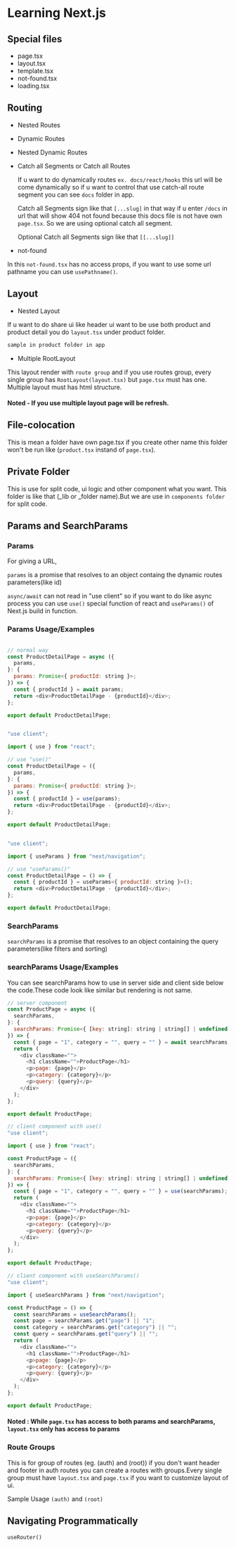 # Learning Next.js

## Special files

- page.tsx
- layout.tsx
- template.tsx
- not-found.tsx
- loading.tsx

## Routing

- Nested Routes
- Dynamic Routes
- Nested Dynamic Routes
- Catch all Segments or Catch all Routes

  If u want to do dynamically routes `ex. docs/react/hooks` this url will be come dynamically so if u want to control that use catch-all route segment you can see `docs` folder in app.

  Catch all Segments sign like that `[...slug]` in that way if u enter `/docs` in url that will show 404 not found because this docs file is not have own `page.tsx`. So we are using optional catch all segment.

  Optional Catch all Segments sign like that `[[...slug]]`

- not-found

In this `not-found.tsx` has no access props, if you want to use some url pathname you can use `usePathname()`.

## Layout

- Nested Layout

If u want to do share ui like header ui want to be use both product and product detail you do `layout.tsx` under product folder.

```bash
sample in product folder in app
```

- Multiple RootLayout

This layout render with `route group` and if you use routes group, every single group has `RootLayout(layout.tsx)` but `page.tsx` must has one. Multiple layout must has html structure.

#### Noted - If you use multiple layout page will be refresh.

## File-colocation

This is mean a folder have own page.tsx if you create other name this folder won't be run like (`product.tsx` instand of `page.tsx`).

## Private Folder

This is use for split code, ui logic and other component what you want. This folder is like that (\_lib or \_folder name).But we are use in `components folder` for split code.

## Params and SearchParams

### Params

For giving a URL,

`params` is a promise that resolves to an object containg the dynamic routes parameters(like id)

`async/await` can not read in "use client" so if you want to do like async process you can use `use()` special function of react and `useParams()` of Next.js build in function.

### Params Usage/Examples

```javascript

// normal way
const ProductDetailPage = async ({
  params,
}: {
  params: Promise<{ productId: string }>;
}) => {
  const { productId } = await params;
  return <div>ProductDetailPage - {productId}</div>;
};

export default ProductDetailPage;
```

```javascript

"use client";

import { use } from "react";

// use "use()"
const ProductDetailPage = ({
  params,
}: {
  params: Promise<{ productId: string }>;
}) => {
  const { productId } = use(params);
  return <div>ProductDetailPage - {productId}</div>;
};

export default ProductDetailPage;
```

```javascript

"use client";

import { useParams } from "next/navigation";

// use "useParams()"
const ProductDetailPage = () => {
  const { productId } = useParams<{ productId: string }>();
  return <div>ProductDetailPage - {productId}</div>;
};

export default ProductDetailPage;
```

### SearchParams

`searchParams` is a promise that resolves to an object containing the query parameters(like filters and sorting)

### searchParams Usage/Examples

You can see searchParams how to use in server side and client side below the code.These code look like similar but rendering is not same.

```javascript
// server component
const ProductPage = async ({
  searchParams,
}: {
  searchParams: Promise<{ [key: string]: string | string[] | undefined }>;
}) => {
  const { page = "1", category = "", query = "" } = await searchParams;
  return (
    <div className="">
      <h1 className="">ProductPage</h1>
      <p>page: {page}</p>
      <p>category: {category}</p>
      <p>query: {query}</p>
    </div>
  );
};

export default ProductPage;
```

```javascript
// client component with use()
"use client";

import { use } from "react";

const ProductPage = ({
  searchParams,
}: {
  searchParams: Promise<{ [key: string]: string | string[] | undefined }>;
}) => {
  const { page = "1", category = "", query = "" } = use(searchParams);
  return (
    <div className="">
      <h1 className="">ProductPage</h1>
      <p>page: {page}</p>
      <p>category: {category}</p>
      <p>query: {query}</p>
    </div>
  );
};

export default ProductPage;
```

```javascript
// client component with useSearchParams()
"use client";

import { useSearchParams } from "next/navigation";

const ProductPage = () => {
  const searchParams = useSearchParams();
  const page = searchParams.get("page") || "1";
  const category = searchParams.get("category") || "";
  const query = searchParams.get("query") || "";
  return (
    <div className="">
      <h1 className="">ProductPage</h1>
      <p>page: {page}</p>
      <p>category: {category}</p>
      <p>query: {query}</p>
    </div>
  );
};

export default ProductPage;
```

#### Noted : While `page.tsx` has access to both params and searchParams, `layout.tsx` only has access to params

### Route Groups

This is for group of routes (eg. (auth) and (root)) if you don't want header and footer in auth routes you can create a routes with groups.Every single group must have `layout.tsx` and `page.tsx` if you want to customize layout of ui.

Sample Usage `(auth)` and `(root)`

## Navigating Programmatically

`useRouter()`
